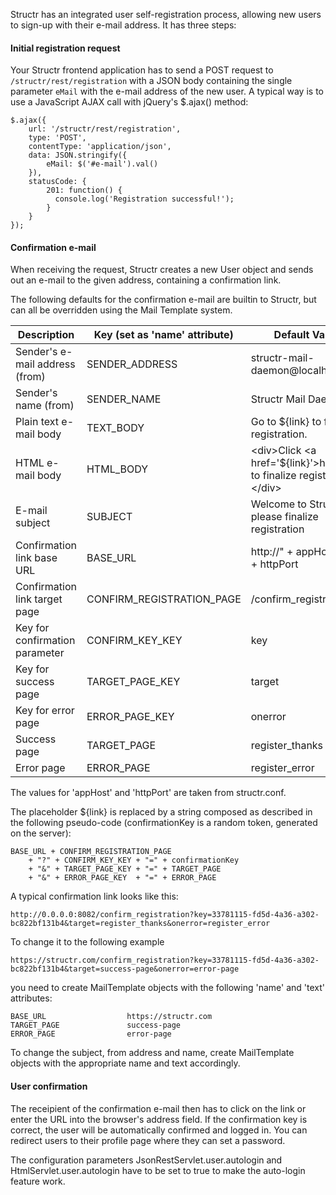 Structr has an integrated user self-registration process, allowing new users to sign-up with their e-mail address. It has three steps:

#### Initial registration request

Your Structr frontend application has to send a POST request to ``/structr/rest/registration`` with a JSON body containing the single parameter ``eMail`` with the e-mail address of the new user. A typical way is to use a JavaScript AJAX call with jQuery's $.ajax() method:

	$.ajax({
		url: '/structr/rest/registration',
		type: 'POST',
		contentType: 'application/json',
		data: JSON.stringify({
		    eMail: $('#e-mail').val()
		}),
		statusCode: {
		    201: function() {
		      console.log('Registration successful!');
		    }
		}
	});


#### Confirmation e-mail

When receiving the request, Structr creates a new User object and sends out an e-mail to the given address, containing a confirmation link.

The following defaults for the confirmation e-mail are builtin to Structr, but can all be overridden using the Mail Template system.

<table>
<thead>
<tr>
<th>Description</th>
<th>Key (set as 'name' attribute)</th>
<th>Default Value</th>
</tr>
</thead>
<tbody>
<tr>
<td>Sender's e-mail address (from)</td>
<td>SENDER_ADDRESS</td>
<td>structr-mail-daemon@localhost</td>
</tr>
<tr>
<td>Sender's name (from)</td>
<td>SENDER_NAME</td>
<td>Structr Mail Daemon</td>
</tr>
<tr>
<td>Plain text e-mail body</td>
<td>TEXT_BODY</td>
<td>Go to ${link} to finalize registration.</td>
</tr>
<tr>
<td>HTML e-mail body</td>
<td>HTML_BODY</td>
<td>&lt;div&gt;Click &lt;a href='${link}'&gt;here&lt;/a&gt; to finalize registration.&lt;/div&gt;</td>
</tr>
<tr>
<td>E-mail subject</td>
<td>SUBJECT</td>
<td>Welcome to Structr, please finalize registration</td>
</tr>
<tr>
<td>Confirmation link base URL</td>
<td>BASE_URL</td>
<td>http://" + appHost + ":" + httpPort</td>
</tr>
<tr>
<td>Confirmation link target page</td>
<td>CONFIRM_REGISTRATION_PAGE</td>
<td>/confirm_registration</td>
</tr>
<tr>
<td>Key for confirmation parameter</td>
<td>CONFIRM_KEY_KEY</td>
<td>key</td>
</tr>
<tr>
<td>Key for success page</td>
<td>TARGET_PAGE_KEY</td>
<td>target</td>
</tr>
<tr>
<td>Key for error page</td>
<td>ERROR_PAGE_KEY</td>
<td>onerror</td>
</tr>
<tr>
<td>Success page</td>
<td>TARGET_PAGE</td>
<td>register_thanks</td>
</tr>
<tr>
<td>Error page</td>
<td>ERROR_PAGE</td>
<td>register_error</td>
</tr>
</tbody>
</table>


The values for 'appHost' and 'httpPort' are taken from structr.conf.

The placeholder ${link} is replaced by a string composed as described in the following pseudo-code (confirmationKey is a random token, generated on the server):

	BASE_URL + CONFIRM_REGISTRATION_PAGE
		+ "?" + CONFIRM_KEY_KEY + "=" + confirmationKey
		+ "&" + TARGET_PAGE_KEY + "=" + TARGET_PAGE
		+ "&" + ERROR_PAGE_KEY  + "=" + ERROR_PAGE

A typical confirmation link looks like this:

	http://0.0.0.0:8082/confirm_registration?key=33781115-fd5d-4a36-a302-bc822bf131b4&target=register_thanks&onerror=register_error

To change it to the following example

	https://structr.com/confirm_registration?key=33781115-fd5d-4a36-a302-bc822bf131b4&target=success-page&onerror=error-page

you need to create MailTemplate objects with the following 'name' and 'text' attributes:

	BASE_URL                  https://structr.com
	TARGET_PAGE               success-page
	ERROR_PAGE                error-page

To change the subject, from address and name, create MailTemplate objects with the appropriate name and text accordingly.

#### User confirmation

The receipient of the confirmation e-mail then has to click on the link or enter the URL into the browser's address field. If the confirmation key is correct, the user will be automatically confirmed and logged in. You can redirect users to their profile page where they can set a password.

<p class="warning">The configuration parameters JsonRestServlet.user.autologin and HtmlServlet.user.autologin have to be set to true to make the auto-login feature work.</p> 
